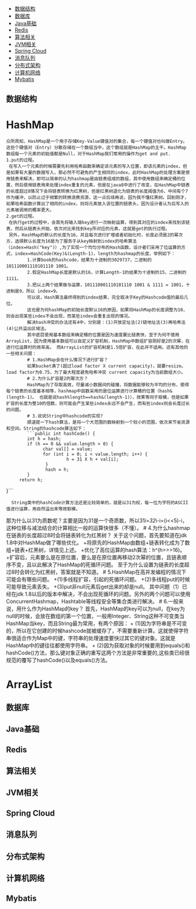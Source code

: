 - [数据结构](#数据结构)
- [数据库](#数据库)
- [Java基础](#java)
- [Redis](#redis)
- [算法相关](#算法)
- [JVM相关](#jvm)
- [Spring Cloud](#sc)
- [消息队列](#mq)
- [分布式架构](#fbs)
- [计算机网络](#network)
- [Mybatis](#mybatis)

<span id="数据结构">数据结构</span>
----------------------------------
HashMap
=======
    众所周知，HashMap是一个用于存储Key-Value键值对的集合，每一个键值对也叫做Entry。这些个键值对（Entry）分散存储在一个数组当中，这个数组就是HashMap的主干。HashMap数组每一个元素的初始值都是Null，对于HashMap我们常用的操作为get and put.
    1.put的过程。
     在写入一个元素的时候需要先利用哈希函数来确定该元素的写入位置，即该元素的index，但是如果有大量的数据写入，那必然不可避免的产生相同的index，此时HashMap的处理方案是使用链表来解决，即可以简单的认为hashmap是由链表组成的数组，其中使用数组来确定桶的位置，然后使用链表用来处理index重复的元素，但是在java8中进行了改变，在HashMap中链表的长度超过8情况下会将链表转换为红黑树，但是红黑树退化为链表的长度阈值为6，中间有个7作为缓冲，以防止过于频繁的转换浪费资源，这一点后续再说，因为我不懂红黑树。回到刚才，如果哈希函数计算出了相同的index，则将元素放入该位置的链表头，因为设计者认为后写入的元素被调用的概率更大。
    2.get的过程。
     在执行get的过程中，会首先将输入端key进行一次映射运算，得到其对应的index来找到该链表，然后从链表头开始，依次对比来找到key所对应的元素，这就是get的执行过程。
     另外，HashMap的默认的长度为16，并且每次进行扩增或者初始化时，长度必须是2的幂次方，选择默认长度为16是为了服务于从key映射到index的哈希算法（index=Hash("key")）,为了实现一个均匀分布的Hash函数，设计者们采用了位运算的方式，index=HashCode(Key)&(Length-1)，length为hashmap的长度，举例如下：
            1.计算book的hashcode，结果为十进制的3029737，二进制的101110001110101110 1001。
            2.假定HashMap长度是默认的16，计算Length-1的结果为十进制的15，二进制的1111。
            3.把以上两个结果做与运算，101110001110101110 1001 & 1111 = 1001，十进制是9，所以 index=9。
            可以说，Hash算法最终得到的index结果，完全取决于Key的Hashcode值的最后几位。
            这也是为何hashMap的初始长度默认16的原因，如果将HashMap的长度调整为10，则会出现某些index不会出现，而某些index会重复出现的情况。
            解决hash冲突的办法还有4中，分别是：(1)开放定址法(2)链地址法(3)再哈希法(4)公共溢出区域法。
            其中底层使用基本数组来确定桶的位置是因为速度要比链表快，至于为何不使用ArrayList，因为使用基本数组可以自定义扩容机制，HashMap中数组扩容刚好是2的次幂，在进行位运算时的效率高。 而ArrayList的扩容机制是1.5倍扩容，在此并不适用。还有其他的一些相关问题：
            # 1.HashMap会在什么情况下进行扩容？
            如果bucket满了(超过load factor X current capacity)，就要resize。 load factor为0.75，为了最大程度避免哈希冲突 current capacity为当前数组大小。
            # 2.为什么扩容是2的幂次方？
            HashMap为了存取高效，尽量减小数据间的碰撞，将数据能够较为平均的分布，使得每个链表的长度基本相等，hashmap中函数采用的是位运算进行计算桶的位置（hash&(length-1)。 也就是说hash%length==hash&(length-1)），效果等同于取模，但是如果扩容的长度为整10的倍数，则可能会产生某些index永远不会产生，而有些index则会长度过长的问题。
            # 3.说说String中hashcode的实现?
            顺道提一下hash算法，是将一个大范围的数映射到一个较小的范围，依次来节省资源和空间。String的hashcode算法如下：
            ```public int hashCode() {
            int h = hash;
            if (h == 0 && value.length > 0) {
                  char val[] = value;
                  for (int i = 0; i < value.length; i++) {
                           h = 31 X h + val[i];
                   }
                   hash = h;
            }
         return h;
}```

      String类中的hashCode计算方法还是比较简单的，就是以31为权，每一位为字符的ASCII值进行运算，用自然溢出来等效取模。
那为什么以31为质数呢？主要是因为31是一个奇质数，所以31*i=32*i-i=(i<<5)-i，这种位移与减法结合的计算相比一般的运算快很多（不懂）。
           # 4.为什么hashmap在链表的长度超过8时会将链表转化为红黑树？
           关于这个问题，首先要知道在jdk 1.8中对HashMap做了哪些优化。
           +将原先的HashMap由数组+链表转化成为了数组+链表+红黑树，详情见上述。
           +优化了高位运算的hash算法：h^(h>>>16)。
           +扩容后，元素要么是在原位置，要么是在原位置再移动2次幂的位置，且链表顺序不变，且以此解决了HashMap的死循环问题。
           至于为什么设置为链表的长度超过8时会转化为红黑树，答案就是不知道。
           # 5.HashMap在高并发编程的情况下可能会有哪些问题。
           +(1)多线程扩容，引起的死循环问题。
           +(2)多线程put的时候可能导致元素丢失。
           +(3)put非null元素后get出来的却是null。
           其中问题（1）已经在jdk 1.8以后的版本中解决，不会出现死循环的问题。另外的两个问题可以使用ConcurrentHashmap，Hashtable等线程安全等集合类进行解决。
           # 6.一般来说，用什么作为HashMap的key？
           首先，HashMap的key可以为null，在key为null的时候，会放在数组的第一个位置，一般用Integer、String这种不可变类当HashMap当key，而且String最为常用，有两个原因：
           + (1)因为字符串是不可变的，所以在它创建的时候hashcode就被缓存了，不需要重新计算。这就使得字符串很适合作为Map中的键，字符串的处理速度要快过其它的键对象。这就是HashMap中的键往往都使用字符串。
           + (2)因为获取对象的时候要用到equals()和hashCode()方法，那么键对象正确的重写这两个方法是非常重要的,这些类已经很规范的覆写了hashCode()以及equals()方法。





ArrayList
=======           
            
<span id="数据库">数据库</span>
------------------------------

<span id="java">Java基础</span>
-------------------------------
<span id="redis">Redis</span>
------------------------------
<span id="算法">算法相关</span>
-------
<span id="jvm">JVM相关</span>
-------
<span id="sc">Spring Cloud</span>
------------
<span id="mq">消息队列</span>
-------
<span id="fbs">分布式架构</span>
---------
<span id="network">计算机网络</span>
-----------------------------------
<span id="mybatis">Mybatis</span>
-------
